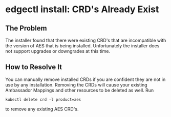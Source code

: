 # edgectl install: CRD's Already Exist
 
## The Problem

The installer found that there were existing CRD's that are incompatible with 
the version of AES that is being installed.  Unfortunately the installer does not support
upgrades or downgrades at this time.

## How to Resolve It

You can manually remove installed CRDs if you are confident they are not in use by any installation.
Removing the CRDs will cause your existing Ambassador Mappings and other resources to be deleted as well.
Run 

`kubectl delete crd -l product=aes`

to remove any existing AES CRD's.
